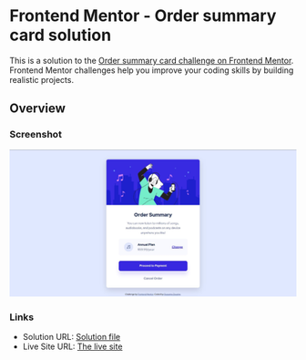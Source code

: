 # Frontend Mentor - Order summary card solution

This is a solution to the [Order summary card challenge on Frontend Mentor](https://www.frontendmentor.io/challenges/order-summary-component-QlPmajDUj). Frontend Mentor challenges help you improve your coding skills by building realistic projects.

## Overview

### Screenshot

![](./screenshot/order-summary-component.JPG)

### Links

-   Solution URL: [Solution file](https://github.com/OussamaZouaine/Front-end-mentor-challenges/tree/main/order-summary-component-main)
-   Live Site URL: [The live site](https://oussamazouaine.github.io/Front-end-mentor-challenges/order-summary-component-main/index.html)

